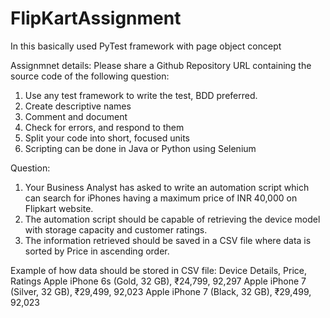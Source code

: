 # FlipKartAssignment

In this basically used PyTest framework with page object concept

Assignmnet details:
Please share a Github Repository URL containing the source code of the following question: 
1. Use any test framework to write the test, BDD preferred. 
2. Create descriptive names 
3. Comment and document 
4. Check for errors, and respond to them 
5. Split your code into short, focused units 
6. Scripting can be done in Java or Python using Selenium 

Question: 
1. Your Business Analyst has asked to write an automation script which can search for iPhones having a maximum price of INR 40,000 on Flipkart website. 
2. The automation script should be capable of retrieving the device model with storage capacity and customer ratings. 
3. The information retrieved should be saved in a CSV file where data is sorted by Price in ascending order. 

Example of how data should be stored in CSV file: 
Device Details, Price, Ratings 
Apple iPhone 6s (Gold, 32 GB), ₹24,799, 92,297 
Apple iPhone 7 (Silver, 32 GB), ₹29,499, 92,023 
Apple iPhone 7 (Black, 32 GB), ₹29,499, 92,023 

